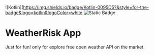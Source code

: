 ![Kotlin](https://img.shields.io/badge/Kotlin-0095D5?&style=for-the-badge&logo=kotlin&logoColor=white ![Static Badge](https://img.shields.io/badge/jetpack-compose)

# WeatherRisk App

Just for fun! only for explore free open weather API on the market
